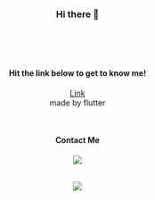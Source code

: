 <div align=center>

### Hi there 👋

<br>
<br>
<br>

#### Hit the link below to get to know me!
<a href="https://okrie.github.io/web/"> Link </a>
<br>
made by flutter 

<br>

#### Contact Me

<a href="mailto:mykkang55@naver.com"> <img src="https://img.shields.io/badge/email-ffffff?logo=gmail"> </a>

<br>

<a href="https://github.com/Okrie">
	<img src="https://hits.seeyoufarm.com/api/count/incr/badge.svg?url=https%3A%2F%2Fgithub.com%2FEthan-OH&count_bg=%2379C83D&title_bg=%23555555&icon=&icon_color=%23E7E7E7&title=hits&edge_flat=false"/>
</a>

</div>

<!--
**Okrie/Okrie** is a ✨ _special_ ✨ repository because its `README.md` (this file) appears on your GitHub profile.

Here are some ideas to get you started:

- 🔭 I’m currently working on ...
- 🌱 I’m currently learning ...
- 👯 I’m looking to collaborate on ...
- 🤔 I’m looking for help with ...
- 💬 Ask me about ...
- 📫 How to reach me: ...
- 😄 Pronouns: ...
- ⚡ Fun fact: ...
-->
